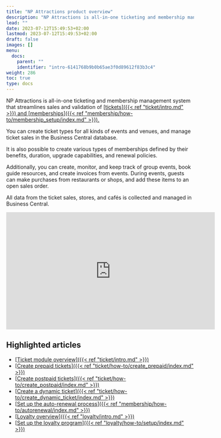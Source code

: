 ```yaml
---
title: "NP Attractions product overview"
description: "NP Attractions is all-in-one ticketing and membership management system that streamlines sales and validation of tickets and memberships."
lead: ""
date: 2023-07-12T15:49:53+02:00
lastmod: 2023-07-12T15:49:53+02:00
draft: false
images: []
menu:
  docs:
    parent: ""
    identifier: "intro-6141768b9b0b65ae3f0d89612f83b3c4"
weight: 286
toc: true
type: docs
---
```


NP Attractions is all-in-one ticketing and membership management system that streamlines sales and validation of [<ins>tickets<ins>]({{< ref "ticket/intro.md" >}}) and [<ins>memberships<ins>]({{< ref "membership/how-to/membership_setup/index.md" >}}).

You can create ticket types for all kinds of events and venues, and manage ticket sales in the Business Central database. 

It is also possible to create various types of memberships defined by their benefits, duration, upgrade capabilities, and renewal policies. 
  
Additionally, you can create, monitor, and keep track of group events, book guide resources, and create invoices from events. During events, guests can make purchases from restaurants or shops, and add these items to an open sales order.

All data from the ticket sales, stores, and cafés is collected and managed in Business Central. 

<iframe width="560" height="315" src="https://www.youtube.com/embed/HcQqvpAnlOQ?si=7ndxFLKWf2oLWI-K" title="YouTube video player" frameborder="0" allow="accelerometer; autoplay; clipboard-write; encrypted-media; gyroscope; picture-in-picture; web-share" allowfullscreen></iframe> 

## Highlighted articles

- [<ins>Ticket module overview<ins>]({{< ref "ticket/intro.md" >}})
- [<ins>Create prepaid tickets<ins>]({{< ref "ticket/how-to/create_prepaid/index.md" >}})
- [<ins>Create postpaid tickets<ins>]({{< ref "ticket/how-to/create_postpaid/index.md" >}})
- [<ins>Create a dynamic ticket<ins>]({{< ref "ticket/how-to/create_dynamic_ticket/index.md" >}})
- [<ins>Set up the auto-renewal process<ins>]({{< ref "membership/how-to/autorenewal/index.md" >}})
- [<ins>Loyalty overview<ins>]({{< ref "loyalty/intro.md" >}})
- [<ins>Set up the loyalty program<ins>]({{< ref "loyalty/how-to/setup/index.md" >}})